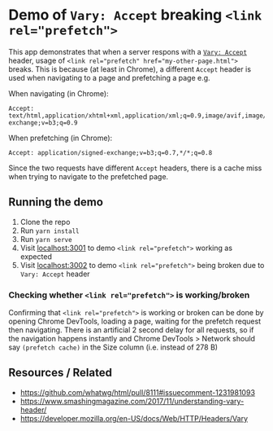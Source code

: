 # Demo of `Vary: Accept` breaking `<link rel="prefetch">`

This app demonstrates that when a server respons with a [`Vary: Accept`](https://developer.mozilla.org/en-US/docs/Web/HTTP/Headers/Vary) header, usage of `<link rel="prefetch" href="my-other-page.html">` breaks. This is because (at least in Chrome), a different `Accept` header is used when navigating to a page and prefetching a page e.g.

When navigating (in Chrome):
```
Accept: text/html,application/xhtml+xml,application/xml;q=0.9,image/avif,image/webp,image/apng,*/*;q=0.8,application/signed-exchange;v=b3;q=0.9
```

When prefetching (in Chrome):
```
Accept: application/signed-exchange;v=b3;q=0.7,*/*;q=0.8
```

Since the two requests have different `Accept` headers, there is a cache miss when trying to navigate to the prefetched page.

## Running the demo

1. Clone the repo
1. Run `yarn install`
1. Run `yarn serve`
1. Visit [localhost:3001](http://localhost:3001/index.html) to demo `<link rel="prefetch">` working as expected
1. Visit [localhost:3002](http://localhost:3002/index.html) to demo `<link rel="prefetch">` being broken due to `Vary: Accept` header

### Checking whether `<link rel="prefetch">` is working/broken

Confirming that `<link rel="prefetch">` is working or broken can be done by opening Chrome DevTools, loading a page, waiting for the prefetch request then navigating. There is an artificial 2 second delay for all requests, so if the navigation happens instantly and Chrome DevTools > Network should say `(prefetch cache)` in the Size column (i.e. instead of 278 B)

## Resources / Related
- https://github.com/whatwg/html/pull/8111#issuecomment-1231981093
- https://www.smashingmagazine.com/2017/11/understanding-vary-header/
- https://developer.mozilla.org/en-US/docs/Web/HTTP/Headers/Vary

